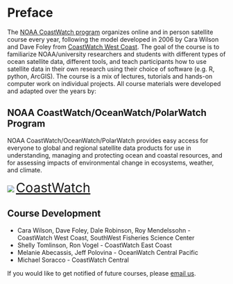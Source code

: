 # Preface 

The [NOAA CoastWatch program](https://coastwatch.noaa.gov/cw/index.html) organizes online and in person satellite course every year, following the model developed in 2006 by Cara Wilson and Dave Foley from [CoastWatch West Coast](https://coastwatch.pfeg.noaa.gov/courses/satellite_course.html). The goal of the course is to familiarize NOAA/university researchers and students with different types of ocean satellite data, different tools, and teach participants how to use satellite data in their own research using their choice of software (e.g. R, python, ArcGIS). The course is a mix of lectures, tutorials and hands-on computer work on individual projects. All course materials were developed and adapted over the years by:

## NOAA CoastWatch/OceanWatch/PolarWatch Program
NOAA CoastWatch/OceanWatch/PolarWatch provides easy access for everyone to global and regional satellite data products for use in understanding, managing and protecting ocean and coastal resources, and for assessing impacts of environmental change in ecosystems, weather, and climate.

![](images/cw_logo_80.png)  <span style="color:blue;font-size:30px;">[CoastWatch](https://coastwatch.noaa.gov/)</span>

## Course Development
* Cara Wilson, Dave Foley, Dale Robinson, Roy Mendelssohn - CoastWatch West Coast, SouthWest Fisheries Science Center
* Shelly Tomlinson, Ron Vogel - CoastWatch East Coast
* Melanie Abecassis, Jeff Polovina - OceanWatch Central Pacific
* Michael Soracco - CoastWatch Central

 If you would like to get notified of future courses, please [email us](https://coastwatch.gitbook.io/cdn-cgi/l/email-protection#bdded2dccec9cadcc9ded593d4d3dbd2fdd3d2dcdc93dad2cb).

